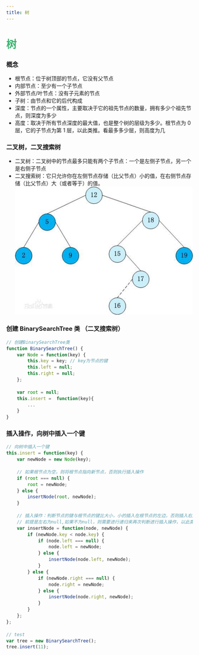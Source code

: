 ```yaml
---
title: 树
---
```


# <font color="#3CB371">树</font>

### 概念

-   根节点：位于树顶部的节点，它没有父节点
-   内部节点：至少有一个子节点
-   外部节点/叶节点：没有子元素的节点
-   子树：由节点和它的后代构成
-   深度：节点的一个属性，主要取决于它的祖先节点的数量，拥有多少个祖先节点，则深度为多少
-   高度：取决于所有节点深度的最大值，也是整个树的层级为多少。根节点为 0 层，它的子节点为第 1 层，以此类推。看最多多少层，则高度为几

### 二叉树，二叉搜索树

-   二叉树：二叉树中的节点最多只能有两个子节点：一个是左侧子节点，另一个是右侧子节点
-   二叉搜索树：它只允许你在左侧节点存储（比父节点）小的值，在右侧节点存储（比父节点）大（或者等于）的值。
    ![二叉搜索树BST](../.vuepress/public/imgs/BST.jpg)

### 创建 BinarySearchTree 类 （二叉搜索树）

```js
// 创建BinarySearchTree类
function BinarySearchTree() {
    var Node = function(key) {
        this.key = key; // key为节点的键
        this.left = null;
        this.right = null;
    };

    var root = null;
    this.insert =  function(key){
        ...
    }
}
```

### 插入操作，向树中插入一个键
```js
// 向树中插入一个键
this.insert = function(key) {
    var newNode = new Node(key);

    // 如果根节点为空，则将根节点指向新节点，否则执行插入操作
    if (root === null) {
        root = newNode;
    } else {
        insertNode(root, newNode);
    }

    // 插入操作：判断节点的键与根节点的键比大小，小的插入在根节点的左边，否则插入右边。
    // 前提是左右为null,如果不为null，则需要进行递归来再次判断进行插入操作，以此类推
    var insertNode = function(node, newNode) {
        if (newNode.key < node.key) {
            if (node.left === null) {
                node.left = newNode;
            } else {
                insertNode(node.left, newNode);
            }
        } else {
            if (newNode.right === null) {
                node.right = newNode;
            } else {
                insertNode(node.right, newNode);
            }
        }
    };
};

// test
var tree = new BinarySearchTree();
tree.insert(11);
```
